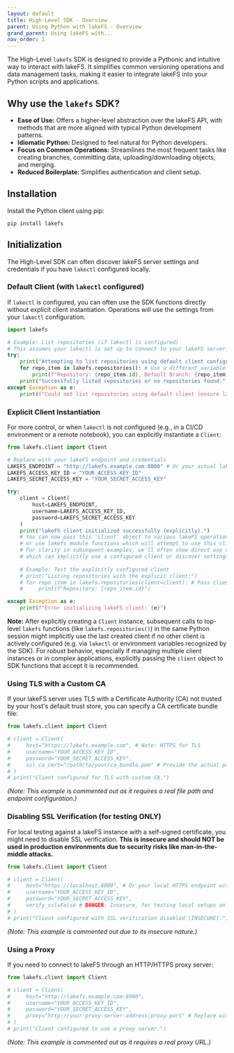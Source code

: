 ```yaml
---
layout: default
title: High-Level SDK - Overview
parent: Using Python with lakeFS - Overview
grand_parent: Using lakeFS with...
nav_order: 1
---
```


The High-Level `lakefs` SDK is designed to provide a Pythonic and intuitive way to interact with lakeFS. It simplifies common versioning operations and data management tasks, making it easier to integrate lakeFS into your Python scripts and applications.

## Why use the `lakefs` SDK?

*   **Ease of Use:** Offers a higher-level abstraction over the lakeFS API, with methods that are more aligned with typical Python development patterns.
*   **Idiomatic Python:** Designed to feel natural for Python developers.
*   **Focus on Common Operations:** Streamlines the most frequent tasks like creating branches, committing data, uploading/downloading objects, and merging.
*   **Reduced Boilerplate:** Simplifies authentication and client setup.

## Installation

Install the Python client using pip:

```shell
pip install lakefs
```

## Initialization

The High-Level SDK can often discover lakeFS server settings and credentials if you have `lakectl` configured locally.

### Default Client (with `lakectl` configured)

If `lakectl` is configured, you can often use the SDK functions directly without explicit client instantiation. Operations will use the settings from your `lakectl` configuration.

```python
import lakefs

# Example: List repositories (if lakectl is configured)
# This assumes your lakectl is set up to connect to your lakeFS server.
try:
    print("Attempting to list repositories using default client configuration...")
    for repo_item in lakefs.repositories(): # Use a different variable name like repo_item
        print(f"Repository: {repo_item.id}, Default Branch: {repo_item.default_branch}, Storage: {repo_item.storage_namespace}")
    print("Successfully listed repositories or no repositories found.")
except Exception as e:
    print(f"Could not list repositories using default client (ensure lakectl is configured or instantiate client explicitly): {e}")
```

### Explicit Client Instantiation

For more control, or when `lakectl` is not configured (e.g., in a CI/CD environment or a remote notebook), you can explicitly instantiate a `Client`:

```python
from lakefs.client import Client

# Replace with your lakeFS endpoint and credentials
LAKEFS_ENDPOINT = "http://lakefs.example.com:8000" # Or your actual lakeFS server endpoint
LAKEFS_ACCESS_KEY_ID = "YOUR_ACCESS_KEY_ID"
LAKEFS_SECRET_ACCESS_KEY = "YOUR_SECRET_ACCESS_KEY"

try:
    client = Client(
        host=LAKEFS_ENDPOINT,
        username=LAKEFS_ACCESS_KEY_ID,
        password=LAKEFS_SECRET_ACCESS_KEY
    )
    print("lakeFS client initialized successfully (explicitly).")
    # You can now pass this 'client' object to various lakeFS operations if needed,
    # or use lakefs module functions which will attempt to use this client if it's the last one created and active.
    # For clarity in subsequent examples, we'll often show direct use of lakefs.repository(), lakefs.branch(), etc.,
    # which can implicitly use a configured client or discover settings from environment variables or lakectl.
    
    # Example: Test the explicitly configured client
    # print("Listing repositories with the explicit client:")
    # for repo_item in lakefs.repositories(client=client): # Pass client explicitly if needed
    #     print(f"Repository: {repo_item.id}")

except Exception as e:
    print(f"Error initializing lakeFS client: {e}")
```
**Note:** After explicitly creating a `Client` instance, subsequent calls to top-level `lakefs` functions (like `lakefs.repositories()`) in the same Python session might implicitly use the last created client if no other client is actively configured (e.g. via `lakectl` or environment variables recognized by the SDK). For robust behavior, especially if managing multiple client instances or in complex applications, explicitly passing the `client` object to SDK functions that accept it is recommended.


### Using TLS with a Custom CA

If your lakeFS server uses TLS with a Certificate Authority (CA) not trusted by your host's default trust store, you can specify a CA certificate bundle file:

```python
from lakefs.client import Client

# client = Client(
#     host="https://lakefs.example.com", # Note: HTTPS for TLS
#     username="YOUR_ACCESS_KEY_ID",
#     password="YOUR_SECRET_ACCESS_KEY",
#     ssl_ca_cert="/path/to/your/ca_bundle.pem" # Provide the actual path to your PEM file
# )
# print("Client configured for TLS with custom CA.")
```
*(Note: This example is commented out as it requires a real file path and endpoint configuration.)*

### Disabling SSL Verification (for testing ONLY)

For local testing against a lakeFS instance with a self-signed certificate, you might need to disable SSL verification. **This is insecure and should NOT be used in production environments due to security risks like man-in-the-middle attacks.**

```python
from lakefs.client import Client

# client = Client(
#     host="https://localhost:8000", # Or your local HTTPS endpoint with a self-signed cert
#     username="YOUR_ACCESS_KEY_ID",
#     password="YOUR_SECRET_ACCESS_KEY",
#     verify_ssl=False # DANGER: Insecure, for testing local setups only
# )
# print("Client configured with SSL verification disabled (INSECURE).")
```
*(Note: This example is commented out due to its insecure nature.)*


### Using a Proxy

If you need to connect to lakeFS through an HTTP/HTTPS proxy server:

```python
from lakefs.client import Client

# client = Client(
#     host="http://lakefs.example.com:8000",
#     username="YOUR_ACCESS_KEY_ID",
#     password="YOUR_SECRET_ACCESS_KEY",
#     proxy="http://your-proxy-server-address:proxy-port" # Replace with your actual proxy URL
# )
# print("Client configured to use a proxy server.")
```
*(Note: This example is commented out as it requires a real proxy URL.)*
